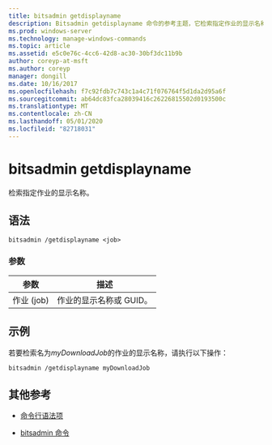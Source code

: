 ```yaml
---
title: bitsadmin getdisplayname
description: Bitsadmin getdisplayname 命令的参考主题，它检索指定作业的显示名称。
ms.prod: windows-server
ms.technology: manage-windows-commands
ms.topic: article
ms.assetid: e5c0e76c-4cc6-42d8-ac30-30bf3dc11b9b
author: coreyp-at-msft
ms.author: coreyp
manager: dongill
ms.date: 10/16/2017
ms.openlocfilehash: f7c92fdb7c743c1a4c71f076764f5d1da2d95a6f
ms.sourcegitcommit: ab64dc83fca28039416c26226815502d0193500c
ms.translationtype: MT
ms.contentlocale: zh-CN
ms.lasthandoff: 05/01/2020
ms.locfileid: "82718031"
---
```

# <a name="bitsadmin-getdisplayname"></a>bitsadmin getdisplayname

检索指定作业的显示名称。

## <a name="syntax"></a>语法

```
bitsadmin /getdisplayname <job>
```

### <a name="parameters"></a>参数

| 参数 | 描述 |
| -------------- | -------------- |
| 作业 (job) | 作业的显示名称或 GUID。 |

## <a name="examples"></a>示例

若要检索名为*myDownloadJob*的作业的显示名称，请执行以下操作：

```
bitsadmin /getdisplayname myDownloadJob
```

## <a name="additional-references"></a>其他参考

- [命令行语法项](command-line-syntax-key.md)

- [bitsadmin 命令](bitsadmin.md)
